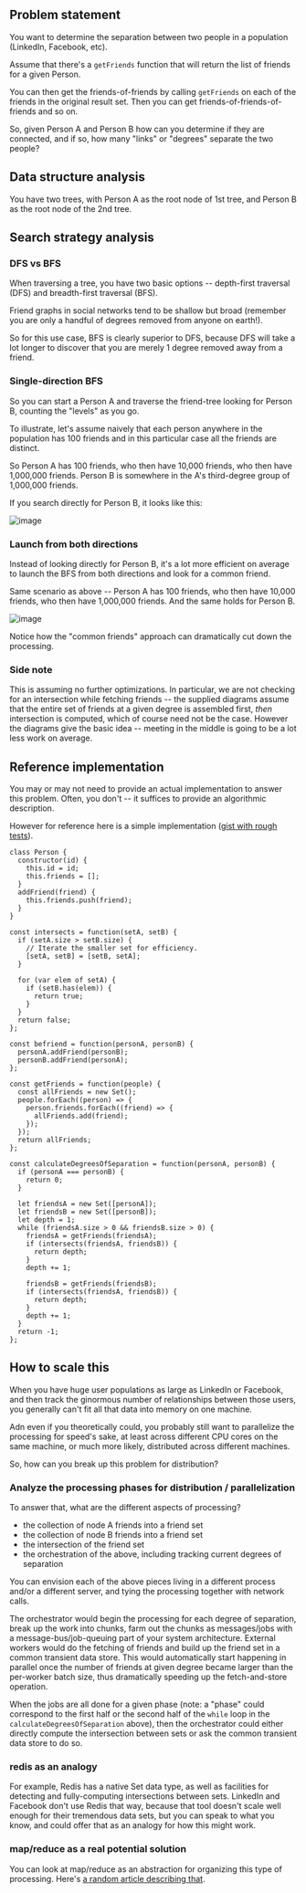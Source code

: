 ## Problem statement

You want to determine the separation between two people in a population (LinkedIn, Facebook, etc).

Assume that there's a `getFriends` function that will return the list of friends for a given Person.

You can then get the friends-of-friends by calling `getFriends` on each of the friends in the original result set. Then you can get friends-of-friends-of-friends and so on.

So, given Person A and Person B how can you determine if they are connected, and if so, how many "links" or "degrees" separate the two people?

## Data structure analysis

You have two trees, with Person A as the root node of 1st tree, and Person B as the root node of the 2nd tree. 

## Search strategy analysis

### DFS vs BFS

When traversing a tree, you have two basic options -- depth-first traversal (DFS) and breadth-first traversal (BFS).

Friend graphs in social networks tend to be shallow but broad (remember you are only a handful of degrees removed from anyone on earth!).

So for this use case, BFS is clearly superior to DFS, because DFS will take a lot longer to discover that you are merely 1 degree removed away from a friend.

### Single-direction BFS

So you can start a Person A and traverse the friend-tree looking for Person B, counting the "levels" as you go.

To illustrate, let's assume naively that each person anywhere in the population has 100 friends and in this particular case all the friends are distinct. 

So Person A has 100 friends, who then have 10,000 friends, who then have 1,000,000 friends. Person B is somewhere in the A's third-degree group of 1,000,000 friends.

If you search directly for Person B, it looks like this:

![image](http://i.imgur.com/PR1d7bPl.png)

### Launch from both directions

Instead of looking directly for Person B, it's a lot more efficient on average to launch the BFS from both directions and look for a common friend.

Same scenario as above -- Person A has 100 friends, who then have 10,000 friends, who then have 1,000,000 friends. And the same holds for Person B.

![image](http://i.imgur.com/tRnMzqWl.png)

Notice how the "common friends" approach can dramatically cut down the processing.

### Side note

This is assuming no further optimizations. In particular, we are not checking for an intersection while fetching friends -- the supplied diagrams assume that the entire set of friends at a given degree is assembled first, _then_ intersection is computed, which of course need not be the case. However the diagrams give the basic idea -- meeting in the middle is going to be a lot less work on average.

## Reference implementation

You may or may not need to provide an actual implementation to answer this problem. Often, you don't -- it suffices to provide an algorithmic description.

However for reference here is a simple implementation ([gist with rough tests](https://gist.github.com/tim-hr/08519a94b6ba56f97d8a7dbf73c38812)).

```
class Person {
  constructor(id) {
    this.id = id;
    this.friends = [];
  }
  addFriend(friend) {
    this.friends.push(friend);
  }
}

const intersects = function(setA, setB) {
  if (setA.size > setB.size) {
    // Iterate the smaller set for efficiency.
    [setA, setB] = [setB, setA];
  }

  for (var elem of setA) {
    if (setB.has(elem)) {
      return true;
    }
  }
  return false;
};

const befriend = function(personA, personB) {
  personA.addFriend(personB);
  personB.addFriend(personA);
};

const getFriends = function(people) {
  const allFriends = new Set();
  people.forEach((person) => {
    person.friends.forEach((friend) => {
      allFriends.add(friend);
    });
  });
  return allFriends;
};

const calculateDegreesOfSeparation = function(personA, personB) {
  if (personA === personB) {
    return 0;
  }

  let friendsA = new Set([personA]);
  let friendsB = new Set([personB]);
  let depth = 1;
  while (friendsA.size > 0 && friendsB.size > 0) {
    friendsA = getFriends(friendsA);
    if (intersects(friendsA, friendsB)) {
      return depth;
    }
    depth += 1;

    friendsB = getFriends(friendsB);
    if (intersects(friendsA, friendsB)) {
      return depth;
    }
    depth += 1;
  }
  return -1;
};
```

## How to scale this

When you have huge user populations as large as LinkedIn or Facebook, and then track the ginormous number of relationships between those users, you generally can't fit all that data into memory on one machine.

Adn even if you theoretically could, you probably still want to parallelize the processing for speed's sake, at least across different CPU cores on the same machine, or much more likely, distributed across different machines.

So, how can you break up this problem for distribution? 

### Analyze the processing phases for distribution / parallelization

To answer that, what are the different aspects of processing?

* the collection of node A friends into a friend set
* the collection of node B friends into a friend set
* the intersection of the friend set
* the orchestration of the above, including tracking current degrees of separation

You can envision each of the above pieces living in a different process and/or a different server, and tying the processing together with network calls.

The orchestrator would begin the processing for each degree of separation, break up the work into chunks, farm out the chunks as messages/jobs with a message-bus/job-queuing part of your system architecture. External workers would do the fetching of friends and build up the friend set in a common transient data store. This would automatically start happening in parallel once the number of friends at given degree became larger than the per-worker batch size, thus dramatically speeding up the fetch-and-store operation.

When the jobs are all done for a given phase (note: a "phase" could correspond to the first half or the second half of the `while` loop in the `calculateDegreesOfSeparation` above), then the orchestrator could either directly compute the intersection between sets or ask the common transient data store to do so.

### redis as an analogy

For example, Redis has a native Set data type, as well as facilities for detecting and fully-computing intersections between sets. LinkedIn and Facebook don't use Redis that way, because that tool doesn't scale well enough for their tremendous data sets, but you can speak to what you know, and could offer that as an analogy for how this might work.

### map/reduce as a real potential solution

You can look at map/reduce as an abstraction for organizing this type of processing. Here's [a random article describing that](http://stevekrenzel.com/finding-friends-with-mapreduce).



